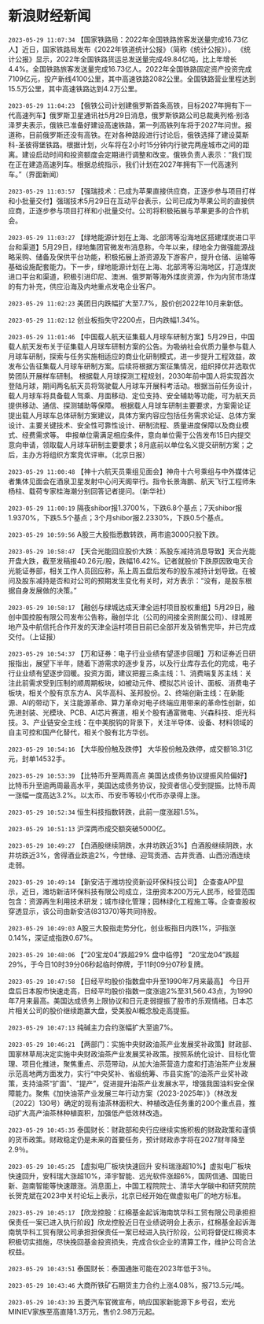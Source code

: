 # 新浪财经新闻
`2023-05-29 11:07:34` 【国家铁路局：2022年全国铁路旅客发送量完成16.73亿人】近日，国家铁路局发布《2022年铁道统计公报》（简称《统计公报》）。 《统计公报》显示，2022年全国铁路货运总发送量完成49.84亿吨，比上年增长4.4%。全国铁路旅客发送量完成16.73亿人。2022年全国铁路固定资产投资完成7109亿元，投产新线4100公里，其中高速铁路2082公里。全国铁路营业里程达到15.5万公里，其中高速铁路达到4.2万公里。

`2023-05-29 11:04:23` 【俄铁公司计划建俄罗斯首条高铁，目标2027年拥有下一代高速列车】俄罗斯卫星通讯社5月29日消息，俄罗斯铁路公司总裁奥列格·别洛泽罗夫表示，俄铁已准备好建设高速铁路，第一列高铁列车将于2027年问世。报道称，目前俄罗斯还没有高铁。在对各种路段进行讨论后，俄铁选择了建设莫斯科-圣彼得堡铁路。根据计划，火车将在2小时15分钟内行驶完两座城市之间的距离。建设启动时间和投资额度会定期进行调整和改变。俄铁负责人表示：“我们现在正在建造高速列车。根据总统指示，我们计划在2027年拥有下一代高速列车。”（界面新闻）

`2023-05-29 11:03:57` 【强瑞技术：已成为苹果直接供应商，正逐步参与项目打样和小批量交付】强瑞技术5月29日在互动平台表示，公司已成为苹果公司的直接供应商，正逐步参与项目打样和小批量交付。公司将积极拓展与苹果更多的合作机会。

`2023-05-29 11:03:27` 【绿地能源计划在上海、北部湾等沿海地区搭建煤炭进口平台和渠道】5月29日，绿地集团官微发布消息称，今年以来，绿地全力做强能源战略采购、储备及保供平台功能，积极拓展上游资源及下游客户，提升仓储、运输等基础设施配套能力。下一步，绿地能源计划在上海、北部湾等沿海地区，打造煤炭进口平台和渠道，积极引进印尼、澳洲、俄罗斯等海外煤炭资源，作为内贸市场煤的有力补充，供应沿海及内地重点发电企业客户。

`2023-05-29 11:02:23` 美团日内跌幅扩大至7.7%，股价创2022年10月来新低。

`2023-05-29 11:02:12` 创业板指失守2200点，日内跌幅1.34%。

`2023-05-29 11:01:46` 【中国载人航天征集载人月球车研制方案】5月29日，中国载人航天发布关于征集载人月球车研制方案的公告。为吸纳社会优质力量参与载人月球车研制，探索与任务实施相适应的商业化研制模式，进一步提升工程效益，故发布公告征集载人月球车研制方案。后续将根据方案征集情况，组织择优并选取优势团队开展样车研制。 根据载人月球探测工程规划，2030年前中国人将实现首次登陆月球，期间两名航天员将驾驶载人月球车开展科考活动。根据当前任务设计，载人月球车将具备载人驾乘、月面移动、定位支持、安全辅助等功能，可为航天员提供移动、通信、探测辅助等保障。 根据载人月球车研制主要要求，方案需论证提出载人月球车总体研制方案建议，具体方案内容应包括任务需求论证、总体方案设计、主要关键技术、安全性可靠性设计、研制流程、质量进度保障以及商业模式、经费需求等。 申报单位需满足相应条件，意向单位需于公告发布15日内提交意向申请，领取载人月球车研制主要要求；8月底前以单位名义提交研制方案；之后，主办方将组织方案竞优评审。（北京日报）

`2023-05-29 11:00:48` 【神十六航天员乘组见面会】神舟十六号乘组与中外媒体记者集体见面会在酒泉卫星发射中心问天阁举行。指令长景海鹏、航天飞行工程师朱杨柱、载荷专家桂海潮分别回答记者提问。（新华社）

`2023-05-29 11:00:19` 隔夜shibor报1.3700%，下跌6.8个基点；7天shibor报1.9370%，下跌5.5个基点；3个月shibor报2.2330%，下跌0.5个基点。

`2023-05-29 10:59:56` A股三大股指悉数转跌，两市逾3000只股下跌。

`2023-05-29 10:58:47` 【天合光能回应股价大跌：系股东减持消息导致】天合光能开盘大跌，截至发稿报40.26元/股，跌幅16.42%。记者就股价下跌原因致电天合光能证券部，相关工作人员回应称，系上周五盘后发布的股东减持计划导致。在被问及股东减持是否和对公司的预期发生变化有关时，对方表示：“没有，是股东根据自身发展做的决策。”

`2023-05-29 10:58:17` 【融创与绿城达成天津全运村项目股权重组】5月29日，融创中国控股有限公司发布公告称，融创华北（公司的间接全资附属公司）、绿城房地产及中航信托合作开发的天津全运村项目目前已全部开发及销售完毕，并已完成交付。（上证报）

`2023-05-29 10:54:37` 【万和证券：电子行业业绩有望逐步回暖】万和证券近日研报指出，展望下半年，随着下游需求的逐步复苏，以及行业库存去化的完成，电子行业业绩有望逐步回暖。投资方面，建议把握三条主线：1、消费端复苏主线：关注此前需求受到压制的顺周期板块，如被动元件、模拟芯片设计、面板、消费电子板块，相关个股有京东方A、风华高科、圣邦股份。2、终端创新主线：在新能源、AI的带动下，关注能源革命、算力革命对电子终端应用带来的革命性创新，如先进封装、光模块、PCB、AI芯片赛道，相关个股有通富微电、兴森科技、炬光科技。3、产业链安全主线：在中美脱钩的背景下，关注半导体、设备、材料领域的自主可控和国产化替代，相关个股有北方华创。

`2023-05-29 10:54:16` 【大华股份触及跌停】 大华股份触及跌停，成交额18.31亿元，封单14532手。

`2023-05-29 10:53:39` 【比特币升至两周高点 美国达成债务协议提振风险偏好】比特币升至逾两周最高水平，美国达成债务协议，投资者信心受到提振。比特币周一涨幅一度高达3.2%。以太币、币安币等较小代币亦录得上涨。

`2023-05-29 10:52:34` 恒生科技指数转跌，此前一度涨超1.5%。

`2023-05-29 10:51:13` 沪深两市成交额突破5000亿。

`2023-05-29 10:49:27` 【白酒股继续阴跌，水井坊跌近3%】白酒股继续阴跌，水井坊跌近3%，舍得酒业跌逾2%，今世缘、迎驾贡酒、古井贡酒、山西汾酒连续走弱。

`2023-05-29 10:49:14` 【新安洁于潍坊投资新设环保科技公司】 企查查APP显示，近日，潍坊新洁环保科技有限公司成立，注册资本200万元人民币，经营范围包含：资源再生利用技术研发；城市绿化管理；园林绿化工程施工等。企查查股权穿透显示，该公司由新安洁(831370)等共同持股。

`2023-05-29 10:49:03` A股三大股指走势分化，创业板指日内跌1%，沪指涨0.14%，深证成指跌0.67%。

`2023-05-29 10:48:06` 【“20宝龙04”跌超29% 盘中临停】 “20宝龙04”跌超29%，于今日10时39分06秒起临时停牌，于11时09分07秒复牌。

`2023-05-29 10:47:58` 【日经平均股价指数盘中升至1990年7月来最高】 今日开盘后日本股市快速走高，日经平均股价指数一度涨逾2%至31,560.43点，为1990年7月来最高。美国达成债务上限协议和日元走弱提振了股市的乐观情绪。日本芯片相关公司的股价继续跑赢大盘，受美股AI概念股走高提振。

`2023-05-29 10:47:13` 纯碱主力合约涨幅扩大至逾7%。

`2023-05-29 10:46:21` 【两部门：实施中央财政油茶产业发展奖补政策】财政部、国家林草局决定实施中央财政油茶产业发展奖补政策。按照系统化设计、目标化管理、项目化推进，聚焦重点、示范带动，从加大油茶营造力度和打造油茶产业发展示范高地两方面发力，实行“中央奖补、省级统筹、市县实施”的油茶产业奖补政策，支持油茶“扩面”、“提产”，促进提升油茶产业发展水平，增强我国油料安全保障能力。聚焦《加快油茶产业发展三年行动方案（2023-2025年）》（林改发〔2022〕130号）确定的现有油茶林面积大、种植改造任务重的200个重点县，推动扩大高产油茶林种植面积，加强低产低效林改造。

`2023-05-29 10:45:35` 泰国财长：财政部和央行应继续实施积极的财政政策和谨慎的货币政策。财政稳定仍是未来的首要任务，预计财政赤字将在2027财年降至2.9％。

`2023-05-29 10:45:25` 【虚拟电厂板块快速回升 安科瑞涨超10%】虚拟电厂板块快速回升，安科瑞大涨超10%，泽宇智能、远光软件涨超6%，国网信通、国能日新、迦南智能等快速跟涨。消息面上，中国工程院院士、清华大学碳中和研究院院长贺克斌在2023中关村论坛上表示，北京已经开始在做虚拟电厂的地方标准。

`2023-05-29 10:45:17` 【欣龙控股：红棉基金起诉海南筑华科工贸有限公司承担担保责任一案已进入执行阶段】欣龙控股近日在业绩说明会上表示，红棉基金起诉海南筑华科工贸有限公司承担担保责任一案已经进入执行阶段，公司将督促红棉资本积极切实措施，尽快挽回基金投资损失，完成合伙企业的清算工作，维护公司合法权益。

`2023-05-29 10:43:51` 泰国财长：泰国通胀可能在2023年低于3％。

`2023-05-29 10:43:46` 大商所铁矿石期货主力合约上涨4.08%，报713.5元/吨。

`2023-05-29 10:43:39` 五菱汽车官微宣布，响应国家新能源下乡号召，宏光MINIEV家族至高直降1.3万元，售价2.98万元起。

